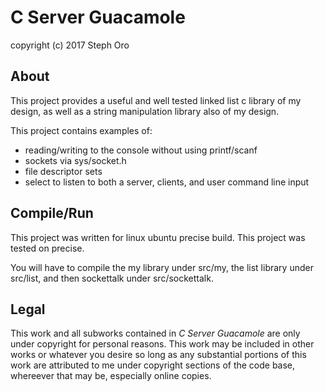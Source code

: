 # C Server Guacamole

copyright (c) 2017 Steph Oro

## About

This project provides a useful and well tested linked list c library of my design, as well as a string manipulation library also of my design.

This project contains examples of:
- reading/writing to the console without using printf/scanf
- sockets via sys/socket.h
- file descriptor sets
- select to listen to both a server, clients, and user command line input

## Compile/Run

This project was written for linux ubuntu precise build. This project was tested on precise.

You will have to compile the my library under src/my, the list library under src/list, and then sockettalk under src/sockettalk. 

## Legal

This work and all subworks contained in *C Server Guacamole* are only under copyright for personal reasons. This work may be included in other works or whatever you desire so long as any substantial portions of this work are attributed to me under copyright sections of the code base, whereever that may be, especially online copies.

